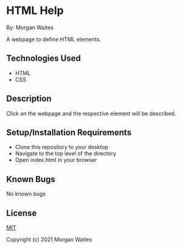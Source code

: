 # HTML Help

By: Morgan Waites

A webpage to define HTML elements.

## Technologies Used
* HTML
* CSS

## Description

Click on the webpage and the respective element will be described.
 
## Setup/Installation Requirements
* Clone this repository to your desktop
* Navigate to the top level of the directory
* Open index.html in your browser

## Known Bugs
No known bugs

## License
[MIT](https://opensource.org/licenses/MIT)

Copyright (c) 2021 Morgan Waites
